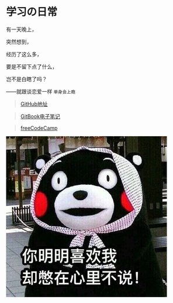 # 学习の日常

有一天晚上，

突然想到，

经历了这么多，

要是不留下点了什么，

岂不是白瞎了吗？

——就跟谈恋爱一样 `单身会上瘾`


>[GitHub地址](https://github.com/wulang8353)

>[GitBook电子笔记](https://www.gitbook.com/@wulang8353)

>[freeCodeCamp](https://www.freecodecamp.cn/wulang8353)

![熊本熊](/assets/喜欢我.jpg)




